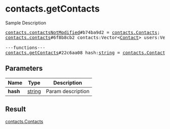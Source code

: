# contacts.getContacts

Sample Description

<pre>
<a href="../constructor/contacts.contactsNotModified.md">contacts.contactsNotModified</a>#b74ba9d2 = <a href="../type/contacts.Contacts.md">contacts.Contacts</a>;
<a href="../constructor/contacts.contacts.md">contacts.contacts</a>#6f8b8cb2 contacts:Vector&lt;<a href="../type/Contact.md">Contact</a>&gt; users:Vector&lt;<a href="../type/User.md">User</a>&gt; = <a href="../type/contacts.Contacts.md">contacts.Contacts</a>;

---functions---
<a href="../method/contacts.getContacts.md">contacts.getContacts</a>#22c6aa08 hash:<a href="../type/string.md">string</a> = <a href="../type/contacts.Contacts.md">contacts.Contacts</a>;</pre>
## Parameters

| Name | Type | Description |
|------|:----:|-------------|
| **hash** | <a href="../type/string.md">string</a> | Param description |

## Result

<a href="../type/contacts.Contacts.md">contacts.Contacts</a>

